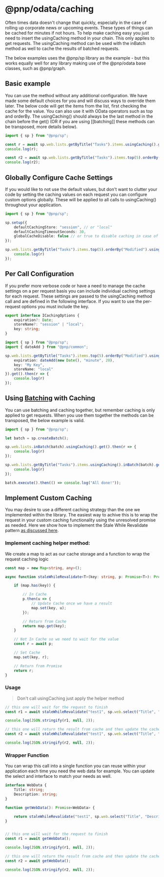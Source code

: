 # @pnp/odata/caching

Often times data doesn't change that quickly, especially in the case of rolling up corporate news or upcoming events. These types of things can be cached for minutes if not hours. To help make caching easy you just need to insert the usingCaching method in your chain. This only applies to get requests. The usingCaching method can be used with the inBatch method as well to cache the results of batched requests.

The below examples uses the @pnp/sp library as the example - but this works equally well for any library making use of the @pnp/odata base classes, such as @pnp/graph.

## Basic example

You can use the method without any additional configuration. We have made some default choices for you and will discuss ways to override them later. The below code will get the items from the list, first checking the cache for the value. You can also use it with OData operators such as top and orderBy. The usingCaching() should always be the last method in the chain before the get() (OR if you are using [[batching]] these methods can be transposed, more details below).

```TypeScript
import { sp } from "@pnp/sp";

const r = await sp.web.lists.getByTitle("Tasks").items.usingCaching().get();
console.log(r);

const r2 = await sp.web.lists.getByTitle("Tasks").items.top(5).orderBy("Modified").usingCaching().get();
console.log(r2);
```

## Globally Configure Cache Settings

If you would like to not use the default values, but don't want to clutter your code by setting the caching values on each request you can configure custom options globally. These will be applied to all calls to usingCaching() throughout your application.

```TypeScript
import { sp } from "@pnp/sp";

sp.setup({
    defaultCachingStore: "session", // or "local"
    defaultCachingTimeoutSeconds: 30,
    globalCacheDisable: false // or true to disable caching in case of debugging/testing
});

sp.web.lists.getByTitle("Tasks").items.top(5).orderBy("Modified").usingCaching().get().then(r => {
    console.log(r)
});
```

## Per Call Configuration

If you prefer more verbose code or have a need to manage the cache settings on a per request basis you can include individual caching settings for each request. These settings are passed to the usingCaching method call and are defined in the following interface. If you want to use the per-request options you must include the key.

```TypeScript
export interface ICachingOptions {
    expiration?: Date;
    storeName?: "session" | "local";
    key: string;
}
```

```TypeScript
import { sp } from "@pnp/sp";
import { dateAdd } from "@pnp/common";

sp.web.lists.getByTitle("Tasks").items.top(5).orderBy("Modified").usingCaching({
    expiration: dateAdd(new Date(), "minute", 20),
    key: "My Key",
    storeName: "local"
}).get().then(r => {
    console.log(r)
});
```

## Using [Batching](odata-batch.md) with Caching

You can use batching and caching together, but remember caching is only applied to get requests. When you use them together the methods can be transposed, the below example is valid.

```TypeScript
import { sp } from "@pnp/sp";

let batch = sp.createBatch();

sp.web.lists.inBatch(batch).usingCaching().get().then(r => {
    console.log(r)
});

sp.web.lists.getByTitle("Tasks").items.usingCaching().inBatch(batch).get().then(r => {
    console.log(r)
});

batch.execute().then(() => console.log("All done!"));
```

## Implement Custom Caching

You may desire to use a different caching strategy than the one we implemented within the library. The easiest way to achive this is to wrap the request in your custom caching functionality using the unresolved promise as needed. Here we show how to implement the Stale While Revalidate pattern [as discussed here](https://github.com/pnp/pnpjs/issues/371).

### Implement caching helper method:

We create a map to act as our cache storage and a function to wrap the request caching logic

```TypeScript
const map = new Map<string, any>();

async function staleWhileRevalidate<T>(key: string, p: Promise<T>): Promise<T> {

    if (map.has(key)) {

        // In Cache
        p.then(u => {
            // Update Cache once we have a result
            map.set(key, u);
        });

        // Return from Cache
        return map.get(key);
    }

    // Not In Cache so we need to wait for the value
    const r = await p;

    // Set Cache
    map.set(key, r);

    // Return from Promise
    return r;
}
```

### Usage

> Don't call usingCaching just apply the helper method

```TypeScript
// this one will wait for the request to finish
const r1 = await staleWhileRevalidate("test1", sp.web.select("Title", "Description").get());

console.log(JSON.stringify(r1, null, 2));

// this one will return the result from cache and then update the cache in the background
const r2 = await staleWhileRevalidate("test1", sp.web.select("Title", "Description").get());

console.log(JSON.stringify(r2, null, 2));
```

### Wrapper Function

You can wrap this call into a single function you can reuse within your application each time you need the web data for example. You can update the select and interface to match your needs as well.

```TypeScript
interface WebData {
    Title: string;
    Description: string;
}

function getWebData(): Promise<WebData> {

    return staleWhileRevalidate("test1", sp.web.select("Title", "Description").get());
}


// this one will wait for the request to finish
const r1 = await getWebData();

console.log(JSON.stringify(r1, null, 2));

// this one will return the result from cache and then update the cache in the background
const r2 = await getWebData();

console.log(JSON.stringify(r2, null, 2));
```

